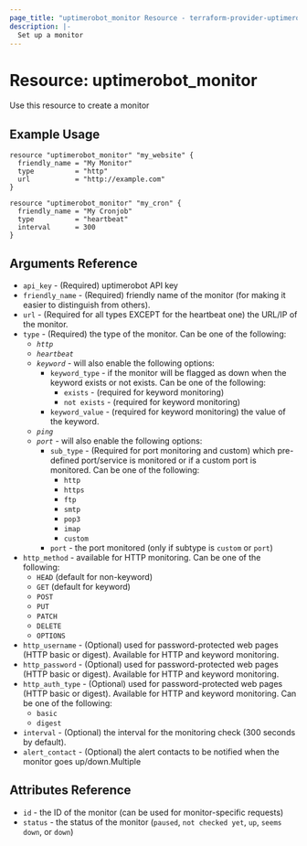 ```yaml
---
page_title: "uptimerobot_monitor Resource - terraform-provider-uptimerobot"
description: |-
  Set up a monitor
---
```


# Resource: uptimerobot_monitor

Use this resource to create a monitor

## Example Usage

```hcl
resource "uptimerobot_monitor" "my_website" {
  friendly_name = "My Monitor"
  type          = "http"
  url           = "http://example.com"
}

resource "uptimerobot_monitor" "my_cron" {
  friendly_name = "My Cronjob"
  type          = "heartbeat"
  interval      = 300
}
```

## Arguments Reference

* `api_key` - (Required) uptimerobot API key
* `friendly_name` - (Required) friendly name of the monitor (for making it easier to distinguish from others).
* `url` - (Required for all types EXCEPT for the heartbeat one) the URL/IP of the monitor.
* `type` - (Required) the type of the monitor. Can be one of the following:
  - *`http`*
  - *`heartbeat`*
  - *`keyword`* - will also enable the following options:
    - `keyword_type` - if the monitor will be flagged as down when the keyword exists or not exists. Can be one of the following:
      - `exists` -  (required for keyword monitoring)
      - `not exists` -  (required for keyword monitoring)  
    - `keyword_value` -  (required for keyword monitoring) the value of the keyword.
  - *`ping`*
  - *`port`* - will also enable the following options:
    - `sub_type` - (Required for port monitoring and custom) which pre-defined port/service is monitored or if a custom port is monitored. Can be one of the following:
      - `http`
      - `https`
      - `ftp`
      - `smtp`
      - `pop3`
      - `imap`
      - `custom`
    - `port` - the port monitored (only if subtype is `custom` or `port`)
* `http_method` - available for HTTP monitoring. Can be one of the following:
  - `HEAD` (default for non-keyword)
  - `GET` (default for keyword)
  - `POST`
  - `PUT`
  - `PATCH`
  - `DELETE`
  - `OPTIONS`
* `http_username` - (Optional) used for password-protected web pages (HTTP basic or digest). Available for HTTP and keyword monitoring.
* `http_password` - (Optional) used for password-protected web pages (HTTP basic or digest). Available for HTTP and keyword monitoring.
* `http_auth_type` - (Optional) used for password-protected web pages (HTTP basic or digest). Available for HTTP and keyword monitoring. Can be one of the following:
  - `basic`
  - `digest`
* `interval` - (Optional) the interval for the monitoring check (300 seconds by default).
* `alert_contact` - (Optional) the alert contacts to be notified when the monitor goes up/down.Multiple

## Attributes Reference

* `id` - the ID of the monitor (can be used for monitor-specific requests)
* `status` - the status of the monitor (`paused`, `not checked yet`, `up`, `seems down`, or `down`)
